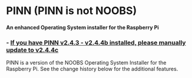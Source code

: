 # PINN (PINN is not NOOBS)
#### An enhanced Operating System installer for the Raspberry Pi

### - [If you have PINN v2.4.3 - v2.4.4b installed, please manually update to v2.4.4c](https://www.raspberrypi.org/forums/viewtopic.php?f=63&t=142574&start=200#p1239359)

PINN is a version of the NOOBS Operating System Installer for the Raspberry Pi. See the change history below for the additional features.
